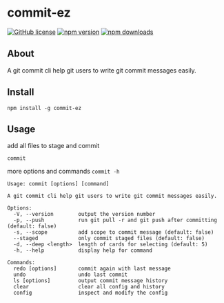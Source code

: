 # commit-ez

[![GitHub license](https://img.shields.io/badge/license-MIT-blue.svg?style=flat-square)](https://github.com/wwwenjie/commit-ez/blob/main/LICENSE) [![npm version](https://img.shields.io/npm/v/commit-ez.svg?style=flat-square)](https://www.npmjs.com/package/commit-ez) [![npm downloads](https://img.shields.io/npm/dm/commit-ez.svg?style=flat-square)](https://www.npmjs.com/package/commit-ez)

## About

A git commit cli help git users to write git commit messages easily.

## Install

```
npm install -g commit-ez
```

## Usage

add all files to stage and commit

```
commit
```

more options and commands `commit -h`

```
Usage: commit [options] [command]

A git commit cli help git users to write git commit messages easily.

Options:
  -V, --version        output the version number
  -p, --push           run git pull -r and git push after committing (default: false)
  -s, --scope          add scope to commit message (default: false)
  --staged             only commit staged files (default: false)
  -d, --deep <length>  length of cards for selecting (default: 5)
  -h, --help           display help for command

Commands:
  redo [options]       commit again with last message
  undo                 undo last commit
  ls [options]         output commit message history
  clear                clear all config and history
  config               inspect and modify the config
```
